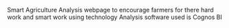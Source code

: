 Smart Agriculture Analysis webpage to encourage farmers for there hard work and smart work using technology 
Analysis software used is Cognos BI 
